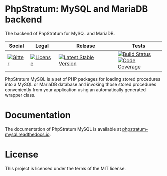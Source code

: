 # PhpStratum: MySQL and MariaDB backend

The backend of PhpStratum for MySQL and MariaDB.

<table>
<thead>
<tr>
<th>Social</th>
<th>Legal</th>
<th>Release</th>
<th>Tests</th>
</tr>
</thead>
<tbody>
<tr>
<td>
<a href="https://gitter.im/SetBased/php-stratum?utm_source=badge&utm_medium=badge&utm_campaign=pr-badge"><img src="https://badges.gitter.im/SetBased/php-stratum.svg" alt="Gitter"/></a>
</td>
<td>
<a href="https://packagist.org/packages/setbased/php-stratum-mysql"><img src="https://poser.pugx.org/setbased/php-stratum-mysql/license" alt="License"/></a>
</td>
<td>
<a href="https://packagist.org/packages/setbased/php-stratum-mysql"><img src="https://poser.pugx.org/setbased/php-stratum-mysql/v/stable" alt="Latest Stable Version"/></a><br/>
</td>
<td>
<a href="https://github.com/DatabaseStratum/php-stratum-mysql/actions/workflows/unit.yml"><img src="https://github.com/DatabaseStratum/php-stratum-mysql/actions/workflows/unit.yml/badge.svg" alt="Build Status"/></a><br/>
<a href="https://codecov.io/gh/DatabaseStratum/php-stratum-mysql"><img src="https://codecov.io/gh/DatabaseStratum/php-stratum-mysql/branch/master/graph/badge.svg" alt="Code Coverage"/></a>
</td>
</tr>
</tbody>
</table>

PhpStratum MySQL is a set of PHP packages for loading stored procedures into a MySQL or MariaDB database and invoking those stored procedures conveniently from your application using an automatically generated wrapper class.

Documentation
=============

The documentation of PhpStratum MySQL is available at [phpstratum-mysql.readthedocs.io](https://phpstratum-mysql.readthedocs.io). 

License
=======

This project is licensed under the terms of the MIT license.
